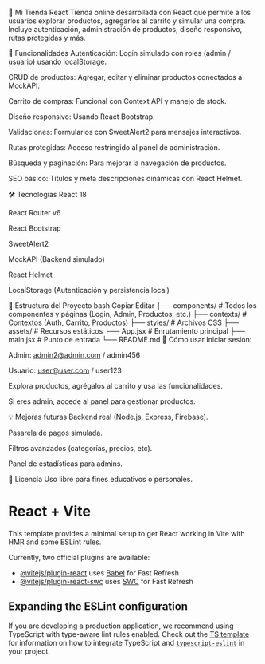 🛒 Mi Tienda React
Tienda online desarrollada con React que permite a los usuarios explorar productos, agregarlos al carrito y simular una compra. Incluye autenticación, administración de productos, diseño responsivo, rutas protegidas y más.

🚀 Funcionalidades
Autenticación: Login simulado con roles (admin / usuario) usando localStorage.

CRUD de productos: Agregar, editar y eliminar productos conectados a MockAPI.

Carrito de compras: Funcional con Context API y manejo de stock.

Diseño responsivo: Usando React Bootstrap.

Validaciones: Formularios con SweetAlert2 para mensajes interactivos.

Rutas protegidas: Acceso restringido al panel de administración.

Búsqueda y paginación: Para mejorar la navegación de productos.

SEO básico: Títulos y meta descripciones dinámicas con React Helmet.

🛠️ Tecnologías
React 18

React Router v6

React Bootstrap

SweetAlert2

MockAPI (Backend simulado)

React Helmet

LocalStorage (Autenticación y persistencia local)

📁 Estructura del Proyecto
bash
Copiar
Editar
├── components/      # Todos los componentes y páginas (Login, Admin, Productos, etc.)
├── contexts/        # Contextos (Auth, Carrito, Productos)
├── styles/          # Archivos CSS
├── assets/          # Recursos estáticos
├── App.jsx          # Enrutamiento principal
├── main.jsx         # Punto de entrada
└── README.md
🧪 Cómo usar
Iniciar sesión:

Admin: admin2@admin.com / admin456

Usuario: user@user.com / user123

Explora productos, agrégalos al carrito y usa las funcionalidades.

Si eres admin, accede al panel para gestionar productos.

💡 Mejoras futuras
Backend real (Node.js, Express, Firebase).

Pasarela de pagos simulada.

Filtros avanzados (categorías, precios, etc).

Panel de estadísticas para admins.

📄 Licencia
Uso libre para fines educativos o personales.


# React + Vite

This template provides a minimal setup to get React working in Vite with HMR and some ESLint rules.

Currently, two official plugins are available:

- [@vitejs/plugin-react](https://github.com/vitejs/vite-plugin-react/blob/main/packages/plugin-react) uses [Babel](https://babeljs.io/) for Fast Refresh
- [@vitejs/plugin-react-swc](https://github.com/vitejs/vite-plugin-react/blob/main/packages/plugin-react-swc) uses [SWC](https://swc.rs/) for Fast Refresh

## Expanding the ESLint configuration

If you are developing a production application, we recommend using TypeScript with type-aware lint rules enabled. Check out the [TS template](https://github.com/vitejs/vite/tree/main/packages/create-vite/template-react-ts) for information on how to integrate TypeScript and [`typescript-eslint`](https://typescript-eslint.io) in your project.
